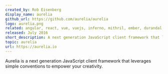 ```yaml
---
created_by: Rob Eisenberg
display_name: aurelia
github_url: https://github.com/aurelia/aurelia
logo: aurelia.png
related: angular, react, vue, vuejs, inferno, mithril, ember, durandal, meteor, meteorjs
released: July 2016
short_description: A next generation JavaScript client framework that leverages simple conventions to empower your creativity.
topic: aurelia
url: https://aurelia.io
---
```

Aurelia is a next generation JavaScript client framework that leverages simple conventions to empower your creativity.
